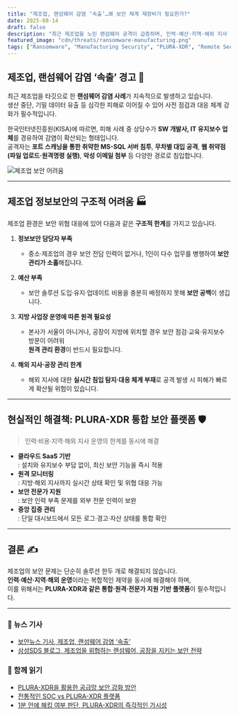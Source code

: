```yaml
---
title: "제조업, 랜섬웨어 감염 ‘속출’…왜 보안 체계 재정비가 필요한가?"
date: 2025-08-14
draft: false
description: "최근 제조업을 노린 랜섬웨어 공격이 급증하며, 인력·예산·지역·해외 지사 운영 등 구조적 문제로 인해 대응이 어려운 상황입니다. PLURA-XDR과 같은 통합 보안 플랫폼을 통한 현실적 해결책을 제시합니다."
featured_image: "cdn/threats/ransomware-manufacturing.png"
tags: ["Ransomware", "Manufacturing Security", "PLURA-XDR", "Remote Security", "Global Branch Security"]
---
```


## 제조업, 랜섬웨어 감염 ‘속출’ 경고 🚨

최근 제조업을 타깃으로 한 **랜섬웨어 감염 사례**가 지속적으로 발생하고 있습니다.  
생산 중단, 기밀 데이터 유출 등 심각한 피해로 이어질 수 있어 사전 점검과 대응 체계 강화가 필수적입니다.

한국인터넷진흥원(KISA)에 따르면, 피해 사례 중 상당수가 **SW 개발사, IT 유지보수 업체**를 경유하여 감염이 확산되는 형태입니다.  
공격자는 **포트 스캐닝을 통한 취약한 MS-SQL 서버 침투**, **무차별 대입 공격**, **웹 취약점(파일 업로드·원격명령 실행)**, **악성 이메일 첨부** 등 다양한 경로로 침입합니다.

![제조업 보안 어려움](https://blog.plura.io/cdn/threats/ransomware-manufacturing.png)

---

## 제조업 정보보안의 구조적 어려움 🏭

제조업 환경은 보안 위협 대응에 있어 다음과 같은 **구조적 한계**를 가지고 있습니다.

1. **정보보안 담당자 부족**
   - 중소·제조업의 경우 보안 전담 인력이 없거나, 1인이 다수 업무를 병행하여 **보안 관리가 소홀**해집니다.

2. **예산 부족**
   - 보안 솔루션 도입·유지·업데이트 비용을 충분히 배정하지 못해 **보안 공백**이 생깁니다.

3. **지방 사업장 운영에 따른 원격 필요성**
   - 본사가 서울이 아니거나, 공장이 지방에 위치할 경우 보안 점검·교육·유지보수 방문이 어려워  
     **원격 관리 환경**이 반드시 필요합니다.

4. **해외 지사·공장 관리 한계**
   - 해외 지사에 대한 **실시간 침입 탐지·대응 체계 부재**로 공격 발생 시 피해가 빠르게 확산될 위험이 있습니다.

---

## 현실적인 해결책: **PLURA-XDR** 통합 보안 플랫폼 🛡️

> 인력·비용·지역·해외 지사 운영의 한계를 동시에 해결

- **클라우드 SaaS 기반**  
  : 설치와 유지보수 부담 없이, 최신 보안 기능을 즉시 적용  
- **원격 모니터링**  
  : 지방·해외 지사까지 실시간 상태 확인 및 위협 대응 가능  
- **보안 전문가 지원**  
  : 보안 인력 부족 문제를 외부 전문 인력이 보완  
- **중앙 집중 관리**  
  : 단일 대시보드에서 모든 로그·경고·자산 상태를 통합 확인

---

## 결론 ✍️

제조업의 보안 문제는 단순히 솔루션 한두 개로 해결되지 않습니다.  
**인력·예산·지역·해외 운영**이라는 복합적인 제약을 동시에 해결해야 하며,  
이를 위해서는 **PLURA-XDR과 같은 통합·원격·전문가 지원 기반 플랫폼**이 필수적입니다.

---

### 📖 뉴스 기사
- [보안뉴스 기사, 제조업, 랜섬웨어 감염 ‘속출’](https://www.boannews.com/media/view.asp?idx=136275)  
- [삼성SDS 블로그, 제조업을 위협하는 랜섬웨어, 공장을 지키는 보안 전략](https://www.samsungsds.com/kr/insights/ransomware-in-manufacturing.html)  

### 📌 함께 읽기
- [PLURA-XDR을 활용한 공급망 보안 강화 방안](https://blog.plura.io/ko/column/campaign_supplychain_security/)
- [전통적인 SOC vs PLURA-XDR 플랫폼](https://blog.plura.io/ko/column/traditional_soc_vs_plura_xdr/)
- [1분 안에 해킹 여부 판단, PLURA-XDR의 즉각적인 가시성](https://blog.plura.io/ko/respond/1-minute-detection/)
